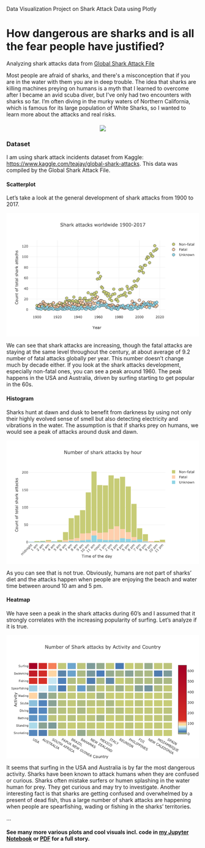 Data Visualization Project on Shark Attack Data using Plotly

# How dangerous are sharks and is all the fear people have justified?
Analyzing shark attacks data from [Global Shark Attack File](http://www.sharkattackfile.net/)

Most people are afraid of sharks, and there's a misconception that if you are in the water with them you are in deep trouble. The idea that sharks are killing machines preying on humans is a myth that I learned to overcome after I became an avid scuba diver, but I've only had two encounters with sharks so far. I’m often diving in the murky waters of Northern California, which is famous for its large population of White Sharks, so I wanted to learn more about the attacks and real risks.

<p align="center"> <img src="./great_white-shark.jpg" align="middle">
</p>

### Dataset
I am using shark attack incidents dataset from Kaggle: 
https://www.kaggle.com/teajay/global-shark-attacks. This data was compiled by the Global Shark Attack File. 

#### Scatterplot
Let’s take a look at the general development of shark attacks from 1900 to 2017.
<p align="center"> <img src="plots/scatterplot_attacks_1900-2017.png" align="middle">
</p>
We can see that shark attacks are increasing, though the fatal attacks are staying at the same level throughout the century, at about average of 9.2 number of fatal attacks globally per year. This number doesn’t change much by decade either.
If you look at the shark attacks development, especially non-fatal ones, you can see a peak around 1960. The peak happens in the USA and Australia, driven by surfing starting to get popular in the 60s.

#### Histogram
Sharks hunt at dawn and dusk to benefit from darkness by using not only their highly evolved sense of smell but also detecting electricity and vibrations in the water. The assumption is that if sharks prey on humans, we would see a peak of attacks around dusk and dawn.
<p align="center"> <img src="plots/histogram_attacks_by_time.png" align="middle">
</p>
As you can see that is not true. Obviously, humans are not part of sharks’ diet and the attacks happen when people are enjoying the beach and water time between around 10 am and 5 pm.

#### Heatmap
We have seen a peak in the shark attacks during 60’s and I assumed that it strongly correlates with the increasing popularity of surfing. Let’s analyze if it is true.
<p align="center"> <img src="plots/heatmap_activity.png" align="middle">
</p>
It seems that surfing in the USA and Australia is by far the most dangerous activity. 
Sharks have been known to attack humans when they are confused or curious. Sharks often mistake surfers or humen splashing in the water human for prey. They get curious and may try to investigate.
Another interesting fact is that sharks are getting confused and overwhelmed by a present of dead fish, thus a large number of shark attacks are happening when people are spearfishing, wading or fishing in the sharks’ territories.

...

#### See many more various plots and cool visuals  incl. code in [my Jupyter Notebook](https://github.com/katjawittfoth/Data_Viz/blob/master/global_shark_attacks.ipynb) or [PDF](https://github.com/katjawittfoth/Data_Viz/blob/master/shark_attacks_story.pdf) for a full story.
